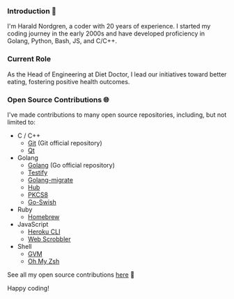 ### Introduction 👋

I'm Harald Nordgren, a coder with 20 years of experience. I started my coding journey in the early 2000s and have developed proficiency in Golang, Python, Bash, JS, and C/C++.

### Current Role

As the Head of Engineering at Diet Doctor, I lead our initiatives toward better eating, fostering positive health outcomes.

### Open Source Contributions 🌐

I've made contributions to many open source repositories, including, but not limited to:

- C / C++
  - [Git](https://github.com/git/git/commits/master?author=HaraldNordgren) (Git official repository)
  - [Qt](https://github.com/qt/qtbase/commits/dev?author=HaraldNordgren)
- Golang
  - [Golang](https://github.com/golang/go/commits/master?author=HaraldNordgren) (Go official repository)
  - [Testify](https://github.com/stretchr/testify/commits/master?author=HaraldNordgren)
  - [Golang-migrate](https://github.com/golang-migrate/migrate/commits/master?author=HaraldNordgren)
  - [Hub](https://github.com/github/hub/commits/master?author=HaraldNordgren)
  - [PKCS8](https://github.com/youmark/pkcs8/commits/master?author=HaraldNordgren)
  - [Go-Swish](https://github.com/frozzare/go-swish/commits/master?author=HaraldNordgren)
- Ruby
  - [Homebrew](https://github.com/Homebrew/brew/commits/master?author=HaraldNordgren)
- JavaScript
  - [Heroku CLI](https://github.com/heroku/heroku-apps/commits/master?author=HaraldNordgren)
  - [Web Scrobbler](https://github.com/web-scrobbler/web-scrobbler/commits/master?author=HaraldNordgren)
- Shell
  - [GVM](https://github.com/moovweb/gvm/commits/master?author=HaraldNordgren)
  - [Oh My Zsh](https://github.com/ohmyzsh/ohmyzsh/commits/master?author=HaraldNordgren)

See all my open source contributions [here](https://github.com/pulls?q=author%3AHaraldNordgren+sort%3Acreated-asc+is%3Apublic+is%3Apr+is%3Amerged+-user%3Adatateknik-lth+-user%3AHaraldNordgren) 🚀

Happy coding!
